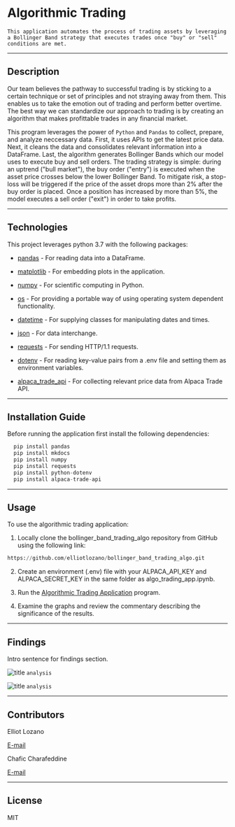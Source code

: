 # Algorithmic Trading
`This application automates the process of trading assets by leveraging a Bollinger Band strategy that executes trades once "buy" or "sell" conditions are met.`

---

## Description

Our team believes the pathway to successful trading is by sticking to a certain technique or set of principles and not straying away from them. This enables us to take the emotion out of trading and perform better overtime. The best way we can standardize our approach to trading is by creating an algorithm that makes profittable trades in any financial market. 

This program leverages the power of `Python` and `Pandas` to collect, prepare, and analyze neccessary data. First, it uses APIs to get the latest price data. Next, it cleans the data and consolidates relevant information into a DataFrame. Last, the algorithm generates Bollinger Bands which our model uses to execute buy and sell orders. The trading strategy is simple: during an uptrend ("bull market"), the buy order ("entry") is executed when the asset price crosses below the lower Bollinger Band. To mitigate risk, a stop-loss will be triggered if the price of the asset drops more than 2% after the buy order is placed. Once a position has increased by more than 5%, the model executes a sell order ("exit") in order to take profits.

---

## Technologies

This project leverages python 3.7 with the following packages:

* [pandas](https://github.com/pandas-dev/pandas) - For reading data into a DataFrame.

* [matplotlib](https://matplotlib.org/stable/users/index.html) - For embedding plots in the application.

* [numpy](https://github.com/numpy/numpy) - For scientific computing in Python.

* [os](https://docs.python.org/3/library/os.html) - For providing a portable way of using operating system dependent functionality.

* [datetime](https://docs.python.org/3/library/datetime.html) - For supplying classes for manipulating dates and times.

* [json](https://docs.python.org/3/library/json.html) - For data interchange.

* [requests](https://docs.python-requests.org/en/master/index.html) - For sending HTTP/1.1 requests.

* [dotenv](https://pypi.org/project/python-dotenv/) - For reading key-value pairs from a .env file and setting them as environment variables.

* [alpaca_trade_api](https://alpaca.markets/docs/api-documentation/) - For collecting relevant price data from Alpaca Trade API.

---

## Installation Guide

Before running the application first install the following dependencies:

```python
  pip install pandas
  pip install mkdocs
  pip install numpy
  pip install requests
  pip install python-dotenv
  pip install alpaca-trade-api
```

---

## Usage

To use the algorithmic trading application:

1. Locally clone the bollinger_band_trading_algo repository from GitHub using the following link:

```python
https://github.com/elliotlozano/bollinger_band_trading_algo.git
```

2. Create an environment (.env) file with your ALPACA_API_KEY and ALPACA_SECRET_KEY in the same folder as algo_trading_app.ipynb.

3. Run the [Algorithmic Trading Application](algo_trading_app.ipynb) program.

4. Examine the graphs and review the commentary describing the significance of the results.

---

## Findings

Intro sentence for findings section.

![title](name.png)
`analysis`

![title](name.png)
`analysis`

---

## Contributors

Elliot Lozano

[E-mail](elliotlozano95@gmail.com)

Chafic Charafeddine

[E-mail](chafic1995@gmail.com)

---

## License

MIT